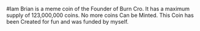 #Iam Brian is a meme coin of the Founder of Burn Cro.
It has a maximum supply of 123,000,000 coins.
No more coins Can be Minted.
This Coin has been Created for fun and was funded by myself.
